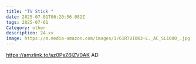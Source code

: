 ```yaml
---
title: "TV Stick "
date: 2025-07-01T06:20:56.082Z
tags: 2025-07-01
Category: other
description: 24.xx
image: https://m.media-amazon.com/images/I/61R7UI0K3-L._AC_SL1000_.jpg
---
```

https://amzlink.to/az0PsZ6lZV0AK AD
